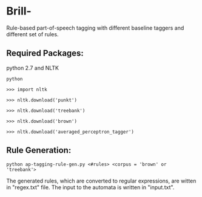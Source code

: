 # Brill-
Rule-based part-of-speech tagging with different baseline taggers and different set of rules.


## Required Packages:
python 2.7 and NLTK 

`python`

`>>> import nltk`

`>>> nltk.download('punkt')`

`>>> nltk.download('treebank')`

`>>> nltk.download('brown')`

`>>> nltk.download('averaged_perceptron_tagger')`


## Rule Generation:
 
`python ap-tagging-rule-gen.py <#rules> <corpus = 'brown' or 'treebank'>`

The generated rules, which are converted to regular expressions, are witten in "regex.txt" file. 
The input to the automata is written in "input.txt".

